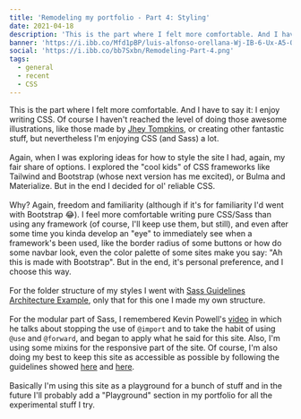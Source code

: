 ```yaml
---
title: 'Remodeling my portfolio - Part 4: Styling'
date: 2021-04-18
description: 'This is the part where I felt more comfortable. And I have to say it: I enjoy writing CSS.'
banner: 'https://i.ibb.co/Mfd1pBP/luis-alfonso-orellana-Wj-IB-6-Ux-A5-Q-unsplash.jpg'
social: 'https://i.ibb.co/bb7Sxbn/Remodeling-Part-4.png'
tags:
  - general
  - recent
  - CSS
---
```


This is the part where I felt more comfortable. And I have to say it: I enjoy writing CSS. Of course I haven't reached the level of doing those awesome illustrations, like those made by [Jhey Tompkins](https://twitter.com/jh3yy), or creating other fantastic stuff, but nevertheless I'm enjoying CSS (and Sass) a lot.
\
\
Again, when I was exploring ideas for how to style the site I had, again, my fair share of options. I explored the "cool kids" of CSS frameworks like Tailwind and Bootstrap (whose next version has me excited), or Bulma and Materialize. But in the end I decided for ol' reliable CSS.
\
\
Why? Again, freedom and familiarity (although if it's for familiarity I'd went with Bootstrap 😂). I feel more comfortable writing pure CSS/Sass than using any framework (of course, I'll keep use them, but still), and even after some time you kinda develop an "eye" to immediately see when a framework's been used, like the border radius of some buttons or how do some navbar look, even the color palette of some sites make you say: "Ah this is made with Bootstrap". But in the end, it's personal preference, and I choose this way.
\
\
For the folder structure of my styles I went with [Sass Guidelines Architecture Example](https://sass-guidelin.es/#architecture), only that for this one I made my own structure.
\
\
For the modular part of Sass, I remembered Kevin Powell's [video](https://www.youtube.com/watch?v=CR-a8upNjJ0) in which he talks about stopping the use of `@import` and to take the habit of using `@use` and `@forward`, and began to apply what he said for this site. Also, I'm using some mixins for the responsive part of the site. Of course, I'm also doing my best to keep this site as accessible as possible by following the guidelines showed [here](https://a11y-style-guide.com/style-guide/) and [here](https://www.a11yproject.com/).
\
\
Basically I'm using this site as a playground for a bunch of stuff and in the future I'll probably add a "Playground" section in my portfolio for all the experimental stuff I try.
